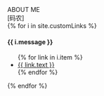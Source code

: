 <!--page footer -->
<div class="aside">
<div class="me">
        <div class="title">ABOUT ME</div>
        <div class="info">[码农]</div>
</div>


<div class="links">
        {% for i in site.customLinks %}
        <h4 class="links-category fn-clear">{{ i.message }}</h4>
        <ul class="links-list fn-clear">
                {% for link in i.item %}
                <li><a href="{{ link.url }}" target="_blank">{{ link.text }}</a></li>
                {% endfor %}
        </ul>
        {% endfor %}
</div>

</div>


